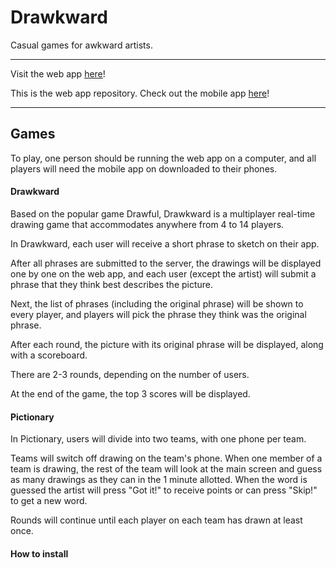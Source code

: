 # Drawkward <br>
Casual games for awkward artists.

---

Visit the web app [here](http://drawkward.herokuapp.com/)!

This is the web app repository. Check out the mobile app [here](https://github.com/cvglass/capstonenative)!

---

## Games

To play, one person should be running the web app on a computer, and all players will need the mobile app on downloaded to their phones.

#### Drawkward

Based on the popular game Drawful, Drawkward is a multiplayer real-time drawing game that accommodates anywhere from 4 to 14 players.

In Drawkward, each user will receive a short phrase to sketch on their app. <br>

After all phrases are submitted to the server, the drawings will be displayed one by one on the web app, and each user (except the artist) will submit a phrase that they think best describes the picture. <br>

Next, the list of phrases (including the original phrase) will be shown to every player, and players will pick the phrase they think was the original phrase.

After each round, the picture with its original phrase will be displayed, along with a scoreboard.

There are 2-3 rounds, depending on the number of users.

At the end of the game, the top 3 scores will be displayed.


#### Pictionary

In Pictionary, users will divide into two teams, with one phone per team.

Teams will switch off drawing on the team's phone. When one member of a team is drawing, the rest of the team will look at the main screen and guess as many drawings as they can in the 1 minute allotted.
When the word is guessed the artist will press "Got it!" to receive points or can press "Skip!" to get a new word.

Rounds will continue until each player on each team has drawn at least once.

#### How to install
